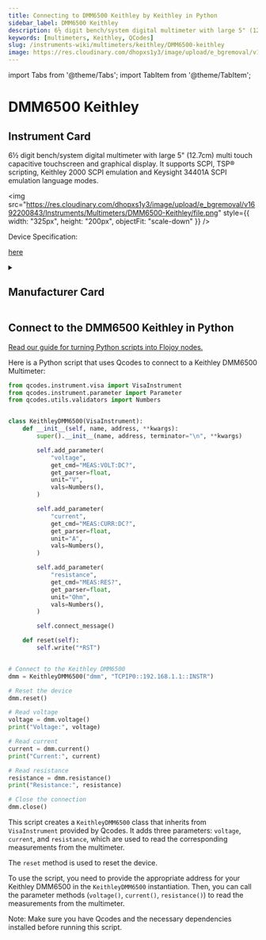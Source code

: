 ```yaml
---
title: Connecting to DMM6500 Keithley by Keithley in Python
sidebar_label: DMM6500 Keithley
description: 6½ digit bench/system digital multimeter with large 5" (12.7cm) multi touch capacitive touchscreen and graphical display. It supports SCPI, TSP® scripting, Keithley 2000 SCPI emulation and Keysight 34401A SCPI emulation language modes.
keywords: [multimeters, Keithley, QCodes]
slug: /instruments-wiki/multimeters/keithley/DMM6500-keithley
image: https://res.cloudinary.com/dhopxs1y3/image/upload/e_bgremoval/v1692200843/Instruments/Multimeters/DMM6500-Keithley/file.png
---
```


import Tabs from '@theme/Tabs';
import TabItem from '@theme/TabItem';

# DMM6500 Keithley

## Instrument Card

<div className="flex my-2">

<div>

6½ digit bench/system digital multimeter with large 5" (12.7cm) multi touch capacitive touchscreen and graphical display. It supports SCPI, TSP® scripting, Keithley 2000 SCPI emulation and Keysight 34401A SCPI emulation language modes.

</div>

<img src="https://res.cloudinary.com/dhopxs1y3/image/upload/e_bgremoval/v1692200843/Instruments/Multimeters/DMM6500-Keithley/file.png" style={{ width: "325px", height: "200px", objectFit: "scale-down" }} />

</div>

<div className="flex text-center">

<p>Device Specification: </p>

<a target="\_blank" href="https://www.farnell.com/datasheets/2607096.pdf?_ga=2.134065926.922366921.1579493884-611634051.1579231713"> here</a>

</div>

<details style={{ marginTop: "15px"}}>
<summary><h2>Manufacturer Card</h2></summary>

<img src="https://res.cloudinary.com/dhopxs1y3/image/upload/v1692126010/Instruments/Vendor%20Logos/Keithley.png" style={{ width: "100%", height: "170px",objectFit: "scale-down" }} />

Keithley Instruments is a measurement and instrument company headquartered in Solon, Ohio, that develops, manufactures, markets, and sells data acquisition products, as well as complete systems for high-volume production and assembly testing.

<ul>
  <li>Headquarters: Cleveland, Ohio, United States</li>
  <li>Yearly Revenue (millions, USD): 110.6</li>
  <li>Company Website: <a href="https://www.tek.com/en">here</a></li>
</ul>
</details>

## Connect to the DMM6500 Keithley in Python

[Read our guide for turning Python scripts into Flojoy nodes.](https://docs.flojoy.ai/custom-nodes/creating-custom-node/)
<Tabs>
<TabItem value="QCodes" label="QCodes">

Here is a Python script that uses Qcodes to connect to a Keithley DMM6500 Multimeter:

```python
from qcodes.instrument.visa import VisaInstrument
from qcodes.instrument.parameter import Parameter
from qcodes.utils.validators import Numbers


class KeithleyDMM6500(VisaInstrument):
    def __init__(self, name, address, **kwargs):
        super().__init__(name, address, terminator="\n", **kwargs)

        self.add_parameter(
            "voltage",
            get_cmd="MEAS:VOLT:DC?",
            get_parser=float,
            unit="V",
            vals=Numbers(),
        )

        self.add_parameter(
            "current",
            get_cmd="MEAS:CURR:DC?",
            get_parser=float,
            unit="A",
            vals=Numbers(),
        )

        self.add_parameter(
            "resistance",
            get_cmd="MEAS:RES?",
            get_parser=float,
            unit="Ohm",
            vals=Numbers(),
        )

        self.connect_message()

    def reset(self):
        self.write("*RST")


# Connect to the Keithley DMM6500
dmm = KeithleyDMM6500("dmm", "TCPIP0::192.168.1.1::INSTR")

# Reset the device
dmm.reset()

# Read voltage
voltage = dmm.voltage()
print("Voltage:", voltage)

# Read current
current = dmm.current()
print("Current:", current)

# Read resistance
resistance = dmm.resistance()
print("Resistance:", resistance)

# Close the connection
dmm.close()
```

This script creates a `KeithleyDMM6500` class that inherits from `VisaInstrument` provided by Qcodes. It adds three parameters: `voltage`, `current`, and `resistance`, which are used to read the corresponding measurements from the multimeter.

The `reset` method is used to reset the device.

To use the script, you need to provide the appropriate address for your Keithley DMM6500 in the `KeithleyDMM6500` instantiation. Then, you can call the parameter methods (`voltage()`, `current()`, `resistance()`) to read the measurements from the multimeter.

Note: Make sure you have Qcodes and the necessary dependencies installed before running this script.

</TabItem>
</Tabs>